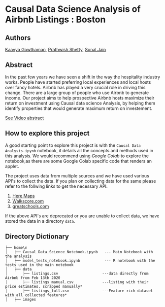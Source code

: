 # Causal Data Science Analysis of Airbnb Listings : Boston

## Authors
[Kaavya Gowthaman](http://www.linkedin.com/in/kaavya-gowthaman), [Prathwish Shetty](https://www.linkedin.com/in/prathwish/), [Sonal Jain](https://www.linkedin.com/in/sjain2212/)

## Abstract

In the past few years we have seen a shift in the way the hospitality industry works. People have started preferring local experiences and local hosts over fancy hotels. Airbnb has played a very crucial role in driving this change. 
There are a large group of people who use Airbnb to generate income. Our project aims to help prospective Airbnb hosts maximize their return on investment using Causal data science Analysis, by helping them identify properties that would generate maximum return on investement.

[See Video abstract](https://youtu.be/L632ONT1L54) 
  
  
## How to explore this project

A good starting point to explore this project is with the `Causal Data Analysis.ipynb` notebook, it details all the concepts and methods used in this analysis. We would recommend using *Google Colab* to explore the notebook,as there are some Google Colab specific code that renders an applet.

The project uses data from multiple sources and we have used various API's to collect the data. If you plan on collecting data for the same please refer to the follwing links to get the necessary API.
1. [Here Maps](https://developer.here.com/)
1. [Walkscore.com](https://www.walkscore.com/professional/walk-score-apis.php)
1. [greatschools.com](https://www.greatschools.org/api/request-api-key)

If the above API's are deprecated or you are unable to collect data, we have stored the data in a directory `data`.

## Directory Dictionary

```
├── home\n
│   ├── Causal_Data_Science_Notebook.ipynb   --- Main Notebook with the analysis
│   ├── model_tests_notebook.ipynb  		 --- R notebook with the tests used in the main notebook
│   ├── data
│       ├── listings.csv        			---data directly from Airbnb from Feb 13th 2020
│       ├── listings_manual.csv 			---listing with their price estimates, scrapped manually*
│       ├── listings_full.csv   			---Feature rich dataset with all collected features*
│   ├── images
```

